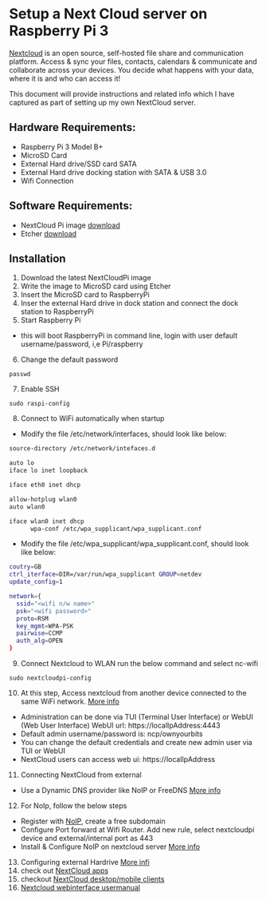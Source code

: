 # Setup a Next Cloud server on Raspberry Pi 3

[Nextcloud](https://nextcloud.com) is an open source, self-hosted file share and communication platform. Access & sync your files, contacts, calendars & communicate and collaborate across your devices. You decide what happens with your data, where it is and who can access it! 

This document will provide instructions and related info which I have captured as part of setting up my own NextCloud server. 

## Hardware Requirements:
* Raspberry Pi 3 Model B+
* MicroSD Card
* External Hard drive/SSD card SATA
* External Hard drive docking station with SATA & USB 3.0
* Wifi Connection

## Software Requirements:
* NextCloud Pi image [download](https://ownyourbits.com/downloads/)
* Etcher [download](https://etcher.io)

## Installation
1. Download the latest NextCloudPi image
2. Write the image to MicroSD card using Etcher
3. Insert the MicroSD card to RaspberryPi
4. Inser the external Hard drive in dock station and connect the dock station to RaspberryPi
5. Start Raspberry Pi
  * this will boot RaspberryPi in command line, login with user default username/password, i,e Pi/raspberry
6. Change the default password
```console
passwd
```
7. Enable SSH
```console
sudo raspi-config
```
8. Connect to WiFi automatically when startup
* Modify the file /etc/network/interfaces, should look like below:

```bash
source-directory /etc/network/intefaces.d

auto lo
iface lo inet loopback

iface eth0 inet dhcp

allow-hotplug wlan0
auto wlan0

iface wlan0 inet dhcp
      wpa-conf /etc/wpa_supplicant/wpa_supplicant.conf
```
* Modify the file /etc/wpa_supplicant/wpa_supplicant.conf, should look like below:

```bash
coutry=GB
ctrl_iterface=DIR=/var/run/wpa_supplicant GROUP=netdev
update_config=1

network={
  ssid="<wifi n/w name>"
  psk="<wifi password>"
  proto=RSM
  key_mgmt=WPA-PSK
  pairwise=CCMP
  auth_alg=OPEN
}
```
9. Connect Nextcloud to WLAN run the below command and select nc-wifi
```console
sudo nextcloudpi-config
```
10. At this step, Access nextcloud from another device connected to the same WiFi network. [More info](https://github.com/nextcloud/nextcloudpi/wiki/How-to-access-NextCloudPi)
* Administration can be done via TUI (Terminal User Interface) or WebUI (Web User Interface)
WebUI url: https://localIpAddress:4443
* Default admin username/password is: ncp/ownyourbits
* You can change the default credentials and create new admin user via TUI or WebUI
* NextCloud users can access web ui: https://localIpAddress
11. Connecting NextCloud from external
* Use a Dynamic DNS provider like NoIP or FreeDNS [More info](https://github.com/nextcloud/nextcloudpi/wiki/How-to-access-from-outside-your-network)
12. For NoIp, follow the below steps
* Register with [NoIP](https://www.noip.com), create a free subdomain
* Configure Port forward at Wifi Router. Add new rule, select nextcloudpi device and external/internal port as 443
* Install & Configure NoIP on nextcloud server [More info](https://ownyourbits.com/2017/03/05/dynamic-dns-for-raspbian-with-no-ip-org-installer/)
13. Configuring external Hardrive [More infi](https://github.com/nextcloud/nextcloudpi/wiki/How-to-configure-an-external-USB-drive-with-NextCloudPi)
14. check out [NextCloud apps](https://apps.nextcloud.com)
15. checkout [NextCloud desktop/mobile clients](https://nextcloud.com/clients/)
16. [Nextcloud webinterface usermanual](https://docs.nextcloud.com/server/12/user_manual/webinterface.html)

